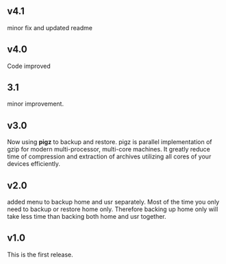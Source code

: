 ## v4.1
minor fix and updated readme

## v4.0

Code improved

## 3.1

minor improvement.

## v3.0

Now using **pigz** to backup and restore.
pigz is parallel implementation of gzip for modern 
multi-processor, multi-core machines.
It greatly reduce time of compression and 
extraction of archives utilizing all cores
of your devices efficiently.

## v2.0

added menu to backup home and usr separately.
Most of the time you only need to backup or restore
home only. 
Therefore backing up home only will take less time than 
backing both home and usr together.

## v1.0

This is the first release.

